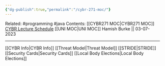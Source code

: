 ```yaml
---
{"dg-publish":true,"permalink":"/cybr-271-moc/"}
---
```


Related: #programming #java 
Contents: [[CYBR271 MOC\|CYBR271 MOC]]
[CYBR Lecture Schedule](https://ecs.wgtn.ac.nz/Courses/CYBR271_2023T2/LectureSchedule)
[[UNI MOC\|UNI MOC]]
Hamish Burke || 03-07-2023
***

[[CYBR Info\|CYBR Info]]
[[Threat Model\|Threat Model]]
	[[STRIDE\|STRIDE]]
[[Security Cards\|Security Cards]]
[[Local Body Elections\|Local Body Elections]]
